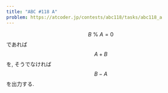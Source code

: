 ```yaml
---
title: "ABC #118 A"
problem: https://atcoder.jp/contests/abc118/tasks/abc118_a
---
```

$$ B\ \%\ A = 0 $$ であれば $$ A+B $$ を, そうでなければ $$ B-A $$ を出力する.
